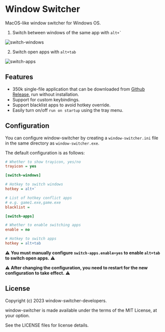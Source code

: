 # Window Switcher

MacOS-like window switcher for Windows OS.

1. Switch between windows of the same app with ``` alt+` ```

![switch-windows](https://user-images.githubusercontent.com/4012553/221805510-ee6a4f2e-e527-4f63-b4a0-080a447d176d.gif)

2. Switch open apps with `alt+tab`

![switch-apps](https://user-images.githubusercontent.com/4012553/221538853-b4793205-23a6-4a27-9f3c-4ff519cd6650.gif)

## Features

- 350k single-file application that can be downloaded from [Github Release](https://github.com/sigoden/windows-switcher/releases), run without installation.
- Support for custom keybindings.
- Support blacklist apps to avoid hotkey override.
- Easily turn on/off `run on startup` using the tray menu.

## Configuration

You can configure window-switcher by creating a `window-switcher.ini` file in the same directory as `window-switcher.exe`.

The default configuration is as follows:

```ini
# Whether to show trayicon, yes/no
trayicon = yes 

[switch-windows]

# Hotkey to switch windows
hotkey = alt+`

# List of hotkey conflict apps
# e.g. game1.exe,game.exe
blacklist =

[switch-apps]

# Whether to enable switching apps
enable = no

# Hotkey to switch apps
hotkey = alt+tab
```

⚠️ **You must manually configure `switch-apps.enable=yes` to enable `alt+tab` to switch open apps.** ⚠️

⚠️ **After changing the configuration, you need to restart for the new configuration to take effect.** ⚠️

## License

Copyright (c) 2023 window-switcher-developers.

window-switcher is made available under the terms of the MIT License, at your option.

See the LICENSE files for license details.